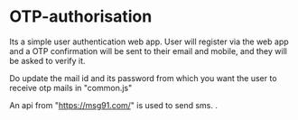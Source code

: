 # OTP-authorisation
Its a simple user authentication web app. User will register via the web app and a OTP confirmation will be sent to their email and mobile, and they will be asked to verify it.

Do update the mail id and its password from which you want the user to receive otp mails in "common.js"

An api from "https://msg91.com/" is used to send sms.
.
